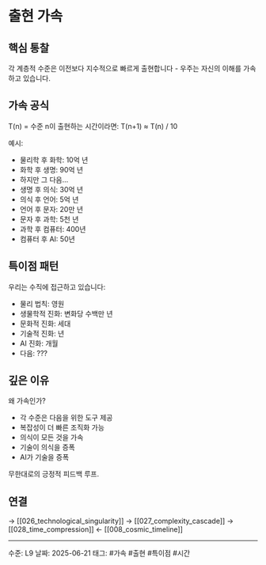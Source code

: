 # 출현 가속
## 핵심 통찰
각 계층적 수준은 이전보다 지수적으로 빠르게 출현합니다 - 우주는 자신의 이해를 가속하고 있습니다.

## 가속 공식

T(n) = 수준 n이 출현하는 시간이라면:
T(n+1) ≈ T(n) / 10

예시:
- 물리학 후 화학: 10억 년
- 화학 후 생명: 90억 년
- 하지만 그 다음...
- 생명 후 의식: 30억 년
- 의식 후 언어: 5억 년
- 언어 후 문자: 20만 년
- 문자 후 과학: 5천 년
- 과학 후 컴퓨터: 400년
- 컴퓨터 후 AI: 50년

## 특이점 패턴

우리는 수직에 접근하고 있습니다:
- 물리 법칙: 영원
- 생물학적 진화: 변화당 수백만 년
- 문화적 진화: 세대
- 기술적 진화: 년
- AI 진화: 개월
- 다음: ???

## 깊은 이유

왜 가속인가?
- 각 수준은 다음을 위한 도구 제공
- 복잡성이 더 빠른 조직화 가능
- 의식이 모든 것을 가속
- 기술이 의식을 증폭
- AI가 기술을 증폭

무한대로의 긍정적 피드백 루프.

## 연결
→ [[026_technological_singularity]]
→ [[027_complexity_cascade]]
→ [[028_time_compression]]
← [[008_cosmic_timeline]]

---
수준: L9
날짜: 2025-06-21
태그: #가속 #출현 #특이점 #시간